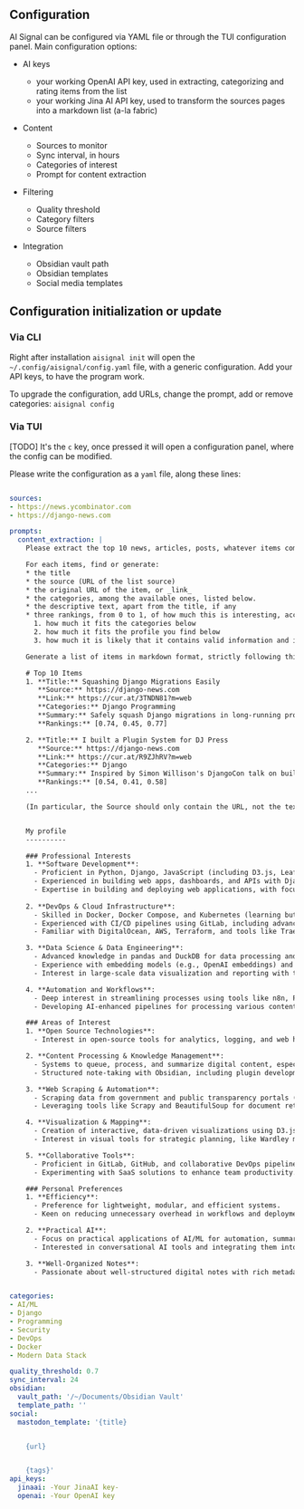 ## Configuration

AI Signal can be configured via YAML file or through the TUI configuration panel. Main configuration options:

- AI keys
  - your working OpenAI API key, used in extracting, categorizing and rating items from the list
  - your working Jina AI API key, used to transform the sources pages into a markdown list (a-la fabric)

- Content
  - Sources to monitor
  - Sync interval, in hours
  - Categories of interest
  - Prompt for content extraction
  
- Filtering
  - Quality threshold
  - Category filters
  - Source filters
  
- Integration
  - Obsidian vault path
  - Obsidian templates
  - Social media templates
  

## Configuration initialization or update

### Via CLI
Right after installation `aisignal init` will open the `~/.config/aisignal/config.yaml` file, with a generic 
configuration. Add your API keys, to have the program work.

To upgrade the configuration, add URLs, change the prompt, add or remove categories: `aisignal config`

### Via TUI
[TODO]
It's the `c` key, once pressed it will open a configuration panel, where the config can be modified.

Please write the configuration as a `yaml` file, along these lines:

```yaml

sources:
- https://news.ycombinator.com
- https://django-news.com

prompts:
  content_extraction: |
    Please extract the top 10 news, articles, posts, whatever items compose this list.

    For each items, find or generate:
    * the title
    * the source (URL of the list source)
    * the original URL of the item, or _link_
    * the categories, among the available ones, listed below.
    * the descriptive text, apart from the title, if any
    * three rankings, from 0 to 1, of how much this is interesting, according to:
      1. how much it fits the categories below
      2. how much it fits the profile you find below
      3. how much it is likely that it contains valid information and is not a clickbait

    Generate a list of items in markdown format, strictly following this syntax:

    # Top 10 Items
    1. **Title:** Squashing Django Migrations Easily
       **Source:** https://django-news.com
       **Link:** https://cur.at/3TNDN81?m=web  
       **Categories:** Django Programming
       **Summary:** Safely squash Django migrations in long-running projects to optimize performance and maintain migration history integrity using django-model-info
       **Rankings:** [0.74, 0.45, 0.77]

    2. **Title:** I built a Plugin System for DJ Press  
       **Source:** https://django-news.com
       **Link:** https://cur.at/R9ZJhRV?m=web  
       **Categories:** Django
       **Summary:** Inspired by Simon Willison's DjangoCon talk on building plugin systems, the project DJ Press now has its own system built from scratch.
       **Rankings:** [0.54, 0.41, 0.58]
    ...

    (In particular, the Source should only contain the URL, not the text)


    My profile
    ----------

    ### Professional Interests
    1. **Software Development**:
      - Proficient in Python, Django, JavaScript (including D3.js, Leaflet, and Vue.js).
      - Experienced in building web apps, dashboards, and APIs with Django and integrating with modern frontend frameworks.
      - Expertise in building and deploying web applications, with focus on efficiency and scalability.
      
    2. **DevOps & Cloud Infrastructure**:
      - Skilled in Docker, Docker Compose, and Kubernetes (learning but actively applying).
      - Experienced with CI/CD pipelines using GitLab, including advanced use cases like caching, Docker image building, and multi-environment deployments.
      - Familiar with DigitalOcean, AWS, Terraform, and tools like Traefik for load balancing and reverse proxying.

    3. **Data Science & Data Engineering**:
      - Advanced knowledge in pandas and DuckDB for data processing and analysis.
      - Experience with embedding models (e.g., OpenAI embeddings) and FAISS for vector-based search.
      - Interest in large-scale data visualization and reporting with tools like Wardley mapping.

    4. **Automation and Workflows**:
      - Deep interest in streamlining processes using tools like n8n, Playwright, and Obsidian for automation, note-taking, and content curation.
      - Developing AI-enhanced pipelines for processing various content types into actionable insights or markdown notes.

    ### Areas of Interest
    1. **Open Source Technologies**:
      - Interest in open-source tools for analytics, logging, and web hosting (e.g., ELK stack alternatives, Ollama, OpenTofu).

    2. **Content Processing & Knowledge Management**:
      - Systems to queue, process, and summarize digital content, especially URLs, documents, and media.
      - Structured note-taking with Obsidian, including plugin development and integration with cloud services.

    3. **Web Scraping & Automation**:
      - Scraping data from government and public transparency portals (e.g., "amministrazione trasparente").
      - Leveraging tools like Scrapy and BeautifulSoup for document retrieval and parsing.

    4. **Visualization & Mapping**:
      - Creation of interactive, data-driven visualizations using D3.js and TopoJSON.
      - Interest in visual tools for strategic planning, like Wardley mapping.

    5. **Collaborative Tools**:
      - Proficient in GitLab, GitHub, and collaborative DevOps pipelines.
      - Experimenting with SaaS solutions to enhance team productivity.

    ### Personal Preferences
    1. **Efficiency**:
      - Preference for lightweight, modular, and efficient systems.
      - Keen on reducing unnecessary overhead in workflows and deployments.

    2. **Practical AI**:
      - Focus on practical applications of AI/ML for automation, summarization, and insights.
      - Interested in conversational AI tools and integrating them into productivity workflows.

    3. **Well-Organized Notes**:
      - Passionate about well-structured digital notes with rich metadata for future reference.


categories:
- AI/ML
- Django
- Programming
- Security
- DevOps
- Docker
- Modern Data Stack

quality_threshold: 0.7
sync_interval: 24
obsidian:
  vault_path: '/~/Documents/Obsidian Vault'
  template_path: ''
social:
  mastodon_template: '{title}


    {url}


    {tags}'
api_keys:
  jinaai: -Your JinaAI key-
  openai: -Your OpenAI key
```

